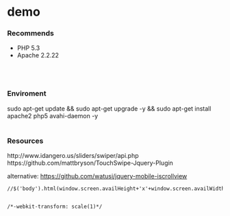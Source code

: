 demo
====
<h3>Recommends</h3> 
<ul>
	<li>PHP 5.3</li>
	<li>Apache 2.2.22</li>
</ul>
<br/><br/>
<h3>Enviroment</h3> 
sudo apt-get update && sudo apt-get upgrade -y && sudo apt-get install apache2 php5 avahi-daemon -y
<br/><br/>
<h3>Resources</h3> 
http://www.idangero.us/sliders/swiper/api.php
<br/>
https://github.com/mattbryson/TouchSwipe-Jquery-Plugin

alternative:
https://github.com/watusi/jquery-mobile-iscrollview


	//$('body').html(window.screen.availHeight+'x'+window.screen.availWidth);

	
	/*-webkit-transform: scale(1)*/